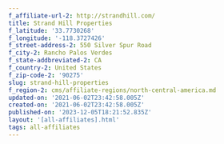 ```yaml
---
f_affiliate-url-2: http://strandhill.com/
title: Strand Hill Properties
f_latitude: '33.7730268'
f_longitude: '-118.3727426'
f_street-address-2: 550 Silver Spur Road­
f_city-2: Rancho Palos Verdes­
f_state-addbreviated-2: CA­
f_country-2: United States
f_zip-code-2: '90275'
slug: strand-hill-properties
f_region-2: cms/affiliate-regions/north-central-america.md
updated-on: '2021-06-02T23:42:58.005Z'
created-on: '2021-06-02T23:42:58.005Z'
published-on: '2023-12-05T18:21:52.835Z'
layout: '[all-affiliates].html'
tags: all-affiliates
---
```



